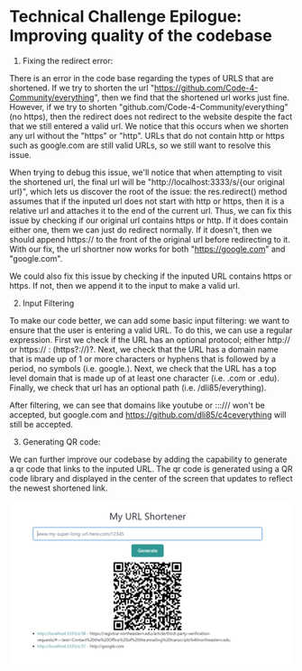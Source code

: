 # Technical Challenge Epilogue: Improving quality of the codebase

1. Fixing the redirect error:

There is an error in the code base regarding the types of URLS that are shortened. If we try to shorten the url "https://github.com/Code-4-Community/everything", then we find that the shortened url works just fine. However, if we try to shorten "github.com/Code-4-Community/everything" (no https), then the redirect does not redirect to the website despite the fact that we still entered a valid url. We notice that this occurs when we shorten any url without the "https" or "http". URLs that do not contain http or https such as google.com are still valid URLs, so we still want to resolve this issue.

When trying to debug this issue, we'll notice that when attempting to visit the shortened url, the final url will be "http://localhost:3333/s/{our original url}", which lets us discover the root of the issue: the res.redirect() method assumes that if the inputed url does not start with http or https, then it is a relative url and attaches it to the end of the current url. Thus, we can fix this issue by checking if our original url contains https or http. If it does contain either one, them we can just do redirect normally. If it doesn't, then we should append https:// to the front of the original url before redirecting to it. With our fix, the url shortner now works for both "https://google.com" and "google.com".

We could also fix this issue by checking if the inputed URL contains https or https. If not, then we append it to the input to make a valid url.

2. Input Filtering

To make our code better, we can add some basic input filtering: we want to ensure that the user is entering a valid URL. To do this, we can use a regular expression. First we check if the URL has an optional protocol; either http:// or https:// : (https?:\/\/)?. Next, we check that the URL has a domain name that is made up of 1 or more characters or hyphens that is followed by a period, no symbols (i.e. google.). Next, we check that the URL has a top level domain that is made up of at least one character (i.e. .com or .edu). Finally, we check that url has an optional path (i.e. /dli85/everything).

After filtering, we can see that domains like youtube or :::/// won't be accepted, but google.com and https://github.com/dli85/c4ceverything will still be accepted.

3. Generating QR code:

We can further improve our codebase by adding the capability to generate a qr code that links to the inputed URL. The qr code is generated using a QR code library and displayed in the center of the screen that updates to reflect the newest shortened link.

![Example website with QR code](example.png 'Website example')
